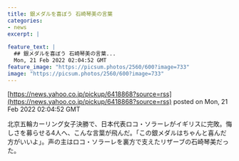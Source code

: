```yaml
---
title: 銀メダルを喜ぼう 石崎琴美の言葉
categories:
- news
excerpt: |
  
feature_text: |
  ## 銀メダルを喜ぼう 石崎琴美の言葉...
  Mon, 21 Feb 2022 02:04:52 GMT
feature_image: "https://picsum.photos/2560/600?image=733"
image: "https://picsum.photos/2560/600?image=733"
---
```


[https://news.yahoo.co.jp/pickup/6418868?source=rss](https://news.yahoo.co.jp/pickup/6418868?source=rss)
posted on Mon, 21 Feb 2022 02:04:52 GMT

<!--more-->

北京五輪カーリング女子決勝で、日本代表ロコ・ソラーレがイギリスに完敗。悔しさを募らせる4人へ、こんな言葉が飛んだ。「この銀メダルはちゃんと喜んだ方がいいよ」。声の主はロコ・ソラーレを裏方で支えたリザーブの石崎琴美だった。
